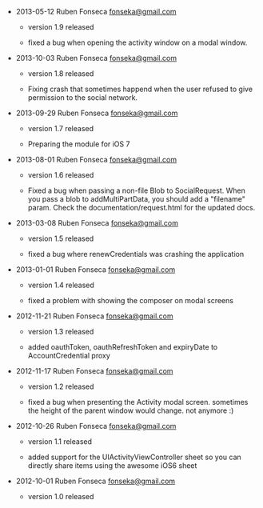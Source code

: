 - 2013-05-12 Ruben Fonseca <fonseka@gmail.com>

    * version 1.9 released

    * fixed a bug when opening the activity window on a modal window.


- 2013-10-03 Ruben Fonseca <fonseka@gmail.com>

    * version 1.8 released

    * Fixing crash that sometimes happend when the user refused to give permission to the social network.

- 2013-09-29 Ruben Fonseca <fonseka@gmail.com>

    * version 1.7 released

    * Preparing the module for iOS 7


- 2013-08-01 Ruben Fonseca <fonseka@gmail.com>

    * version 1.6 released

    * Fixed a bug when passing a non-file Blob to SocialRequest.
      When you pass a blob to addMultiPartData, you should add a "filename" param.
      Check the documentation/request.html for the updated docs.

- 2013-03-08 Ruben Fonseca <fonseka@gmail.com>

    * version 1.5 released

    * fixed a bug where renewCredentials was crashing the application

- 2013-01-01 Ruben Fonseca <fonseka@gmail.com>

    * version 1.4 released

    * fixed a problem with showing the composer on modal screens

- 2012-11-21 Ruben Fonseca <fonseka@gmail.com>

    * version 1.3 released

    * added oauthToken, oauthRefreshToken and expiryDate to AccountCredential proxy

- 2012-11-17 Ruben Fonseca <fonseka@gmail.com>

    * version 1.2 released

    * fixed a bug when presenting the Activity modal screen. sometimes the
      height of the parent window would change. not anymore :)

- 2012-10-26 Ruben Fonseca <fonseka@gmail.com>

    * version 1.1 released

    * added support for the UIActivityViewController sheet so you can directly
      share items using the awesome iOS6 sheet

- 2012-10-01 Ruben Fonseca <fonseka@gmail.com>

    * version 1.0 released
